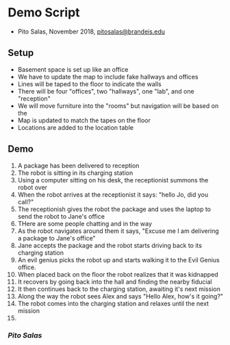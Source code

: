 # Demo Script

* Pito Salas, November 2018, pitosalas@brandeis.edu

## Setup

* Basement space is set up like an office
* We have to update the map to include fake hallways and offices
* Lines will be taped to the floor to indicate the walls
* There will be four "offices", two "hallways", one "lab", and one "reception"
* We will move furniture into the "rooms" but navigation will be based on the 
* Map is updated to match the tapes on the floor
* Locations are added to the location table

## Demo

1. A package has been delivered to reception
2. The robot is sitting in its charging station
3. Using a computer sitting on his desk, the receptionist summons the robot over 
4. When the robot arrives at the receptionist it says: "hello Jo, did you call?"
5. The receptionish gives the robot the package and uses the laptop to send the robot to Jane's office
6. THere are some people chatting and in the way
7. As the robot navigates around them it says, "Excuse me I am delivering a package to Jane's office"
8. Jane accepts the package and the robot starts driving back to its charging station
9. An evil genius picks the robot up and starts walking it to the Evil Genius office.
10. When placed back on the floor the robot realizes that it was kidnapped
11. It recovers by going back into the hall and finding the nearby fiducial
12. It then continues back to the charging station, awaiting it's next mission
13. Along the way the robot sees Alex and says "Hello Alex, how's it going?"
14. The robot comes into the charging station and relaxes until the next mission
15. 
### _Pito Salas_

